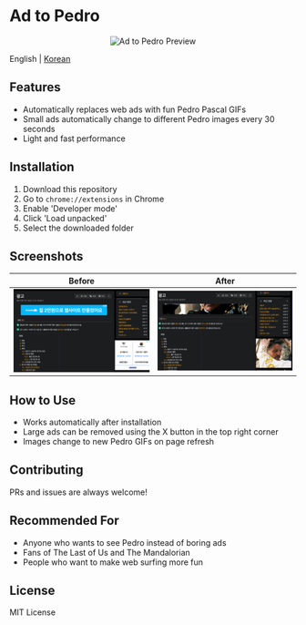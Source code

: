 # Ad to Pedro

<p align="center">
  <img src="screenshots/preview.gif" alt="Ad to Pedro Preview" width="600"/>
</p>

English | [Korean](README.md)

## Features
- Automatically replaces web ads with fun Pedro Pascal GIFs
- Small ads automatically change to different Pedro images every 30 seconds
- Light and fast performance

## Installation
1. Download this repository
2. Go to `chrome://extensions` in Chrome
3. Enable 'Developer mode'
4. Click 'Load unpacked'
5. Select the downloaded folder

## Screenshots
| Before | After |
|--------|-------|
| <img src="screenshots/before.png" width="300"/> | <img src="screenshots/after.png" width="300"/> |

## How to Use
- Works automatically after installation
- Large ads can be removed using the X button in the top right corner
- Images change to new Pedro GIFs on page refresh

## Contributing
PRs and issues are always welcome!

## Recommended For
- Anyone who wants to see Pedro instead of boring ads
- Fans of The Last of Us and The Mandalorian
- People who want to make web surfing more fun

## License
MIT License 